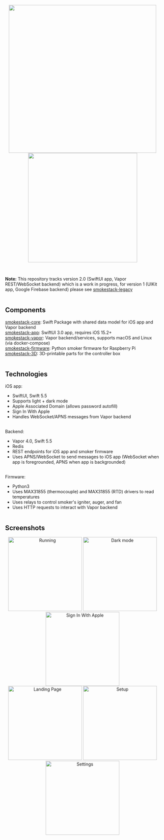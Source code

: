 <p align="center">
  <img src="https://smokestack.magnolialogic.net/img/smoker.png" width=480/>
  <img src="https://smokestack.magnolialogic.net/img/3D.png" width=355/>
</p>

<br>

**Note:** This repository tracks version 2.0 (SwiftUI app, Vapor REST/WebSocket backend) which is a work in progress, for version 1 (UIKit app, Google Firebase backend) please see [smokestack-legacy](https://www.github.com/magnolialogic/smokestack-legacy)<br><br>

## Components
[smokestack-core](https://github.com/magnolialogic/smokestack-core): Swift Package with shared data model for iOS app and Vapor backend<br>
[smokestack-app](https://github.com/magnolialogic/smokestack-app): SwiftUI 3.0 app, requires iOS 15.2+<br>
[smokestack-vapor](https://github.com/magnolialogic/smokestack-vapor): Vapor backend/services, supports macOS and Linux (via docker-compose)<br>
[smokestack-firmware](https://github.com/magnolialogic/smokestack-firmware): Python smoker firmware for Raspberry Pi<br>
[smokestack-3D](https://github.com/magnolialogic/smokestack-3D): 3D-printable parts for the controller box<br><br>

## Technologies
iOS app:
- SwiftUI, Swift 5.5
- Supports light + dark mode
- Apple Associated Domain (allows password autofill)
- Sign In With Apple
- Handles WebSocket/APNS messages from Vapor backend<br><br>

Backend:
- Vapor 4.0, Swift 5.5
- Redis
- REST endpoints for iOS app and smoker firmware
- Uses APNS/WebSocket to send messages to iOS app (WebSocket when app is foregrounded, APNS when app is backgrounded)<br><br>

Firmware:
- Python3
- Uses MAX31855 (thermocouple) and MAX31855 (RTD) drivers to read temperatures
- Uses relays to control smoker's igniter, auger, and fan
- Uses HTTP requests to interact with Vapor backend<br><br>

## Screenshots
<p align="center">
  <img src="https://smokestack.magnolialogic.net/img/running.png" alt="Running" width=240/>
  <img src="https://smokestack.magnolialogic.net/img/hero_dark.png" alt="Dark mode" width=240/>
  <img src="https://smokestack.magnolialogic.net/img/SIWA.png" alt="Sign In With Apple" width=240/><br>
  <img src="https://smokestack.magnolialogic.net/img/landing_page.png" alt="Landing Page" width=240/>
  <img src="https://smokestack.magnolialogic.net/img/setup.png" alt="Setup" width=240/>
  <img src="https://smokestack.magnolialogic.net/img/settings.png" alt="Settings" width=240/>
</p>
